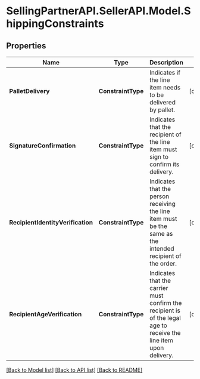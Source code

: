 # SellingPartnerAPI.SellerAPI.Model.ShippingConstraints
## Properties

Name | Type | Description | Notes
------------ | ------------- | ------------- | -------------
**PalletDelivery** | **ConstraintType** | Indicates if the line item needs to be delivered by pallet. | [optional] 
**SignatureConfirmation** | **ConstraintType** | Indicates that the recipient of the line item must sign to confirm its delivery. | [optional] 
**RecipientIdentityVerification** | **ConstraintType** | Indicates that the person receiving the line item must be the same as the intended recipient of the order. | [optional] 
**RecipientAgeVerification** | **ConstraintType** | Indicates that the carrier must confirm the recipient is of the legal age to receive the line item upon delivery. | [optional] 

[[Back to Model list]](../README.md#documentation-for-models) [[Back to API list]](../README.md#documentation-for-api-endpoints) [[Back to README]](../README.md)

